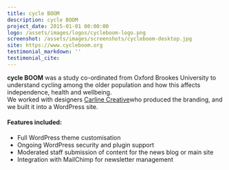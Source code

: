 ```yaml
---
title: cycle BOOM
description: cycle BOOM
project_date: 2015-01-01 00:00:00
logo: /assets/images/logos/cycleboom-logo.png
screenshot: /assets/images/screenshots/cycleboom-desktop.jpg
site: https://www.cycleboom.org
testimonial_markdown: ''
testimonial_cite:
---
```

**cycle BOOM** was a study co-ordinated from Oxford Brookes University to understand cycling among the older population and how this affects independence, health and wellbeing.<br>We worked with designers [Carline Creative](http://www.carlinecreative.co.uk)who produced the branding, and we built it into a WordPress site.

#### Features included:

* Full WordPress theme customisation
* Ongoing WordPress security and plugin support
* Moderated staff submission of content for the news blog or main site
* Integration with MailChimp for newsletter management